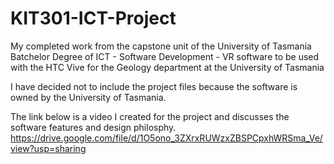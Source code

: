 # KIT301-ICT-Project
My completed work from the capstone unit of the University of Tasmania Batchelor Degree of ICT - Software Development - VR software to be used with the HTC Vive for the Geology department at the University of Tasmania

I have decided not to include the project files because the software is owned by the University of Tasmania. 

The link below is a video I created for the project and discusses the software features and design philosphy.
https://drive.google.com/file/d/1O5ono_3ZXrxRUWzxZBSPCpxhWRSma_Ve/view?usp=sharing
